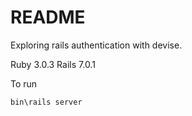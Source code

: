 # README

Exploring rails authentication with devise.

Ruby 3.0.3
Rails 7.0.1

To run
```
bin\rails server
```